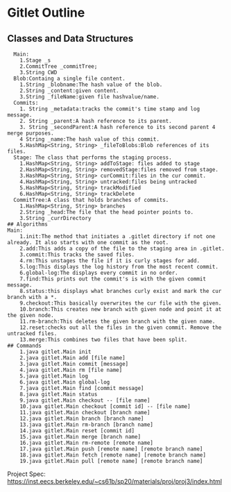 # Gitlet Outline
<!-- ABOUT THE PROJECT -->
 ## Classes and Data Structures
      Main:
        1.Stage _s
        2.CommitTree _commitTree;
        3.String CWD
      Blob:Containg a single file content.
        1.String _blobname:The hash value of the blob.
        2.String _content:given content.
        3.String _fileName:given file hashvalue/name.
      Commits:
        1. String _metadata:tracks the commit's time stamp and log message.
        2. String _parent:A hash reference to its parent.
        3. String _secondParent:A hash reference to its second parent 4 merge purposes.
        4 String _name:The hash value of this commit.
        5.HashMap<String, String> _fileToBlobs:Blob references of its files.
      Stage: The class that performs the staging process.
        1.HashMap<String, String> addToStage: files added to stage
        2.HashMap<String, String> removedStage:files removed from stage.
        3.HashMap<String, String> curCommit:files in the cur commit.
        4.HashMap<String, String> untracked:files being untracked
        5.HashMap<String, String> trackModified
        6.HashMap<String, String> trackDelete
      CommitTree:A class that holds branches of commits.
        1.HashMap<String, String> branches
        2.String _head:The file that the head pointer points to.
        3.String _currDirectory
    ## Algorithms
    Main:
        1.init:The method that initiates a .gitlet directory if not one already. It also starts with one commit as the root.
        2.add:This adds a copy of the file to the staging area in .gitlet.
        3.commit:This tracks the saved files.
        4.rm:This unstages the file if it is curly stages for add.
        5.log:This displays the log history from the most recent commit.
        6.global-log:The displays every commit in no order.
        7.find:This prints out the commit's is with the given commit message.
        8.status:this displays what branches curly exist and mark the cur branch with a *.
        9.checkout:This basically overwrites the cur file with the given.
        10.branch:This creates new branch with given node and point it at the given node.
        11.rm-branch:This deletes the given branch with the given name.
        12.reset:checks out all the files in the given commit. Remove the untracked files.
        13.merge:This combines two files that have been split.
    ## Commands
        1.java gitlet.Main init
        2.java gitlet.Main add [file name]
        3.java gitlet.Main commit [message]
        4.java gitlet.Main rm [file name]
        5.java gitlet.Main log
        6.java gitlet.Main global-log
        7.java gitlet.Main find [commit message]
        8.java gitlet.Main status
        9.java gitlet.Main checkout -- [file name]
        10.java gitlet.Main checkout [commit id] -- [file name]
        11.java gitlet.Main checkout [branch name]
        12.java gitlet.Main branch [branch name]
        13.java gitlet.Main rm-branch [branch name]
        14.java gitlet.Main reset [commit id]
        15.java gitlet.Main merge [branch name]
        16.java gitlet.Main rm-remote [remote name]
        17.java gitlet.Main push [remote name] [remote branch name]
        18.java gitlet.Main fetch [remote name] [remote branch name]
        19.java gitlet.Main pull [remote name] [remote branch name]
        
   Project Spec: https://inst.eecs.berkeley.edu/~cs61b/sp20/materials/proj/proj3/index.html
    
    


